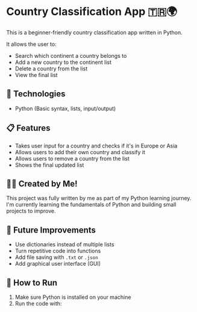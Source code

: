 # Country Classification App 🇹🇷🌍

This is a beginner-friendly country classification app written in Python.

It allows the user to:
- Search which continent a country belongs to
- Add a new country to the continent list
- Delete a country from the list
- View the final list

## 🧠 Technologies
- Python (Basic syntax, lists, input/output)

## 📋 Features
- Takes user input for a country and checks if it's in Europe or Asia
- Allows users to add their own country and classify it
- Allows users to remove a country from the list
- Shows the final updated list

## 👨‍💻 Created by Me!
This project was fully written by me as part of my Python learning journey.  
I'm currently learning the fundamentals of Python and building small projects to improve.

## 🔮 Future Improvements
- Use dictionaries instead of multiple lists
- Turn repetitive code into functions
- Add file saving with `.txt` or `.json`
- Add graphical user interface (GUI)

## 🚀 How to Run
1. Make sure Python is installed on your machine
2. Run the code with:

```bash

